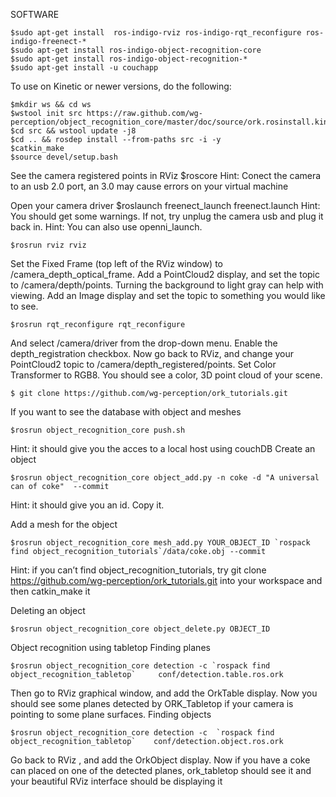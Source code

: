 SOFTWARE

	$sudo apt-get install  ros-indigo-rviz ros-indigo-rqt_reconfigure ros-indigo-freenect-*
	$sudo apt-get install ros-indigo-object-recognition-core
	$sudo apt-get install ros-indigo-object-recognition-*
	$sudo apt-get install -u couchapp

To use on Kinetic or newer versions, do the following:


	$mkdir ws && cd ws
	$wstool init src https://raw.github.com/wg-perception/object_recognition_core/master/doc/source/ork.rosinstall.kinetic.plus
	$cd src && wstool update -j8
	$cd .. && rosdep install --from-paths src -i -y
	$catkin_make
	$source devel/setup.bash



See the camera registered points in RViz
	$roscore
Hint: Conect the camera to an usb 2.0 port, an 3.0 may cause errors on your virtual machine

Open your camera driver 
	$roslaunch freenect_launch freenect.launch 
Hint: You should get some warnings. If not, try unplug the camera usb and plug it back in.
Hint: You can also use openni_launch.

	$rosrun rviz rviz 
Set the Fixed Frame (top left of the RViz window) to /camera_depth_optical_frame. Add a PointCloud2 display, and set the topic to /camera/depth/points. Turning the background to light gray can help with viewing. Add an Image display and set the topic to something you would like to see. 

	$rosrun rqt_reconfigure rqt_reconfigure
	
And select /camera/driver from the drop-down menu. Enable the depth_registration checkbox. Now go back to RViz, and change your PointCloud2 topic to /camera/depth_registered/points. Set Color Transformer to RGB8. You should see a color, 3D point cloud of your scene.

	$ git clone https://github.com/wg-perception/ork_tutorials.git
	
If you want to see the database with object and meshes 

	$rosrun object_recognition_core push.sh
	
Hint: it should give you the acces to a local host using couchDB 
Create an object

	$rosrun object_recognition_core object_add.py -n coke -d "A universal can of coke"  --commit
Hint: it should give you an id. Copy it.

Add a mesh for the object

	$rosrun object_recognition_core mesh_add.py YOUR_OBJECT_ID `rospack find object_recognition_tutorials`/data/coke.obj --commit

Hint: if you can’t find object_recognition_tutorials, try git clone https://github.com/wg-perception/ork_tutorials.git into your workspace and then catkin_make it

Deleting an object

	$rosrun object_recognition_core object_delete.py OBJECT_ID
 
Object recognition using tabletop
Finding planes

	$rosrun object_recognition_core detection -c `rospack find object_recognition_tabletop` 	conf/detection.table.ros.ork

Then go to RViz graphical window, and add the OrkTable display. Now you should see some planes detected by ORK_Tabletop if your camera is pointing to some plane surfaces.
Finding objects

	$rosrun object_recognition_core detection -c  `rospack find object_recognition_tabletop` 	conf/detection.object.ros.ork

Go back to RViz , and add the OrkObject display. Now if you have a coke can placed on one of the detected planes, ork_tabletop should see it and your beautiful RViz interface should be displaying it

